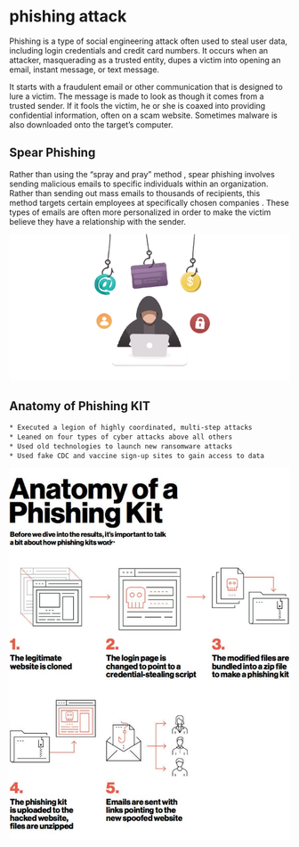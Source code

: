 # phishing attack
Phishing is a type of social engineering attack often used to steal user data, including login credentials and credit card numbers. 
It occurs when an attacker, masquerading as a trusted entity, dupes a victim into opening an email, instant message, or text message.

It starts with a fraudulent email or other communication that is designed to lure a victim. The message is made to look as though it comes from a trusted sender.
If it fools the victim, he or she is coaxed into providing confidential information, often on a scam website. Sometimes malware is also downloaded onto the target’s computer.

## Spear Phishing
Rather than using the “spray and pray” method , spear phishing involves sending malicious emails to specific individuals within an organization. 
Rather than sending out mass emails to thousands of recipients, this method targets certain employees at specifically chosen companies
. These types of emails are often more personalized in order to make the victim believe they have a relationship with the sender.

<img src="Phishing/3.png">

## Anatomy of Phishing KIT

```sh
* Executed a legion of highly coordinated, multi-step attacks
* Leaned on four types of cyber attacks above all others
* Used old technologies to launch new ransomware attacks
* Used fake CDC and vaccine sign-up sites to gain access to data
```

<img src="Phishing/2.jpg">

